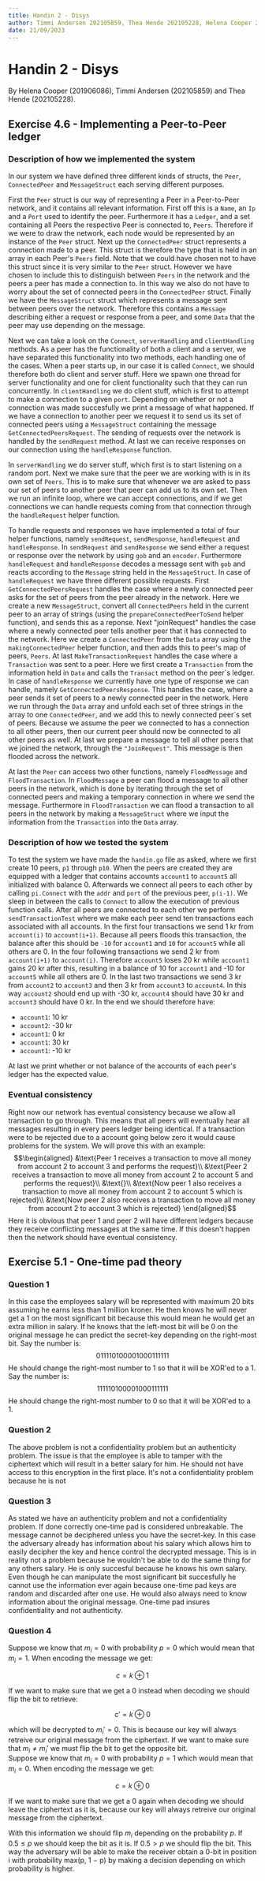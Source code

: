```yaml
---                                                                                       
title: Handin 2 - Disys
author: Timmi Andersen 202105859, Thea Hende 202105228, Helena Cooper 201906086
date: 21/09/2023
---    
```



# Handin 2 - Disys
By Helena Cooper (201906086), Timmi Andersen (202105859) and Thea Hende (202105228).

## Exercise 4.6 - Implementing a Peer-to-Peer ledger

### **Description of how we implemented the system**
In our system we have defined three different kinds of structs, the `Peer`, `ConnectedPeer` and `MessageStruct` each serving different purposes.<br>

First the `Peer` struct is our way of representing a Peer in a Peer-to-Peer network, and it contains all relevant information. First off this is a `Name`, an `Ip` and a `Port` used to identify the peer. Furthermore it has a `Ledger`, and a set containing all Peers the respective Peer is connected to, `Peers`. Therefore if we were to draw the network, each node would be represented by an instance of the `Peer` struct. 
Next up the `ConnectedPeer` struct represents a connection made to a peer. This struct is therefore the type that is held in an array in each Peer's `Peers` field. Note that we could have chosen not to have this struct since it is very similar to the `Peer` struct. However we have chosen to include this to distinguish between `Peers` in the network and the peers a peer has made a connection to. In this way we also do not have to worry about the set of connected peers in the `ConnectedPeer` struct. 
Finally we have the `MessageStruct` struct which represents a message sent between peers over the network. Therefore this contains a `Message` describing either a request or response from a peer, and some `Data` that the peer may use depending on the message. <br>

Next we can take a look on the `Connect`, `serverHandling` and `clientHandling` methods. As a peer has the functionality of both a client and a server, we have separated this functionality into two methods, each handling one of the cases. When a peer starts up, in our case it is called `Connect`, we should therefore both do client and server stuff. Here we spawn one thread for server functionality and one for client functionality such that they can run concurrently.
In `clientHandling` we do client stuff, which is first to attempt to make a connection to a given `port`. Depending on whether or not a connection was made succesfully we print a message of what happened. If we have a connection to another peer we request it to send us its set of connected peers using a `MessageStruct` containing the message `GetConnectedPeersRequest`. The sending of requests over the network is handled by the `sendRequest` method. At last we can receive responses on our connection using the `handleResponse` function.

In `serverHandling` we do server stuff, which first is to start listening on a random port. Next we make sure that the peer we are working with is in its own set of `Peers`. This is to make sure that whenever we are asked to pass our set of peers to another peer that peer can add us to its own set. Then we run an infinite loop, where we can accept connections, and if we get connections we can handle requests coming from that connection through the `handleRequest` helper function. 

To handle requests and responses we have implemented a total of four helper functions, namely `sendRequest`, `sendResponse`, `handleRequest` and `handleResponse`. In `sendRequest` and `sendResponse` we send either a request or response over the network by using `gob` and an `encoder`.
Furthermore `handleRequest` and `handleResponse` decodes a message sent with `gob` and reacts according to the `Message` string held in the `MessageStruct`.
In case of `handleRequest` we have three different possible requests. First `GetConnectedPeersRequest` handles the case where a newly connected peer asks for the set of peers from the peer already in the network. Here we create a new `MessageStruct`, convert all `ConnectedPeers` held in the current peer to an array of strings (using the `prepareConnectedPeerToSend` helper function), and sends this as a reponse.
Next "joinRequest" handles the case where a newly connected peer tells another peer that it has connected to the network. Here we create a `ConnectedPeer` from the `Data` array using the `makingConnectedPeer` helper function, and then adds this to peer's map of peers, `Peers`.
At last `MakeTransactionRequest` handles the case where a `Transaction` was sent to a peer. Here we first create a `Transaction` from the information held in `Data` and calls the `Transact` method on the peer´s ledger.
In case of `handleResponse` we currently have one type of response we can handle, namely `GetConnectedPeersResponse`. This handles the case, where a peer sends it set of peers to a newly connected peer in the network. Here we run through the `Data` array and unfold each set of three strings in the array to one `ConnectedPeer`, and we add this to newly connected peer´s set of peers. Because we assume the peer we connected to has a connection to all other peers, then our current peer should now be connected to all other peers as well. At last we prepare a message to tell all other peers that we joined the network, through the `"JoinRequest"`. This message is then flooded across the network.<br>

At last the `Peer` can access two other functions, namely `FloodMessage` and `FloodTransaction`. In `FloodMessage` a peer can flood a message to all other peers in the network, which is done by iterating through the set of connected peers and making a temporary connection in where we send the message. Furthermore in `FloodTransaction` we can flood a transaction to all peers in the network by making a `MessageStruct` where we input the information from the `Transaction` into the `Data` array. <br>


### **Description of how we tested the system**
To test the system we have made the `handin.go` file as asked, where we first create 10 peers, `p1` through `p10`. When the peers are created they are equipped with a ledger that contains accounts `account1` to `account5` all initialized with balance 0. Afterwards we connect all peers to each other by calling `pi.Connect` with the `addr` and `port` of the previous peer, `p(i-1)`. We sleep in between the calls to `Connect` to allow the execution of previous function calls. After all peers are connected to each other we perform `sendTransactionTest` where we make each peer send ten transactions each associated with all accounts. In the first four transactions we send 1 kr from `account(i)` to `account(i+1)`. Because all peers floods this transaction, the balance after this should be `-10` for `account1` and `10` for `account5` while all others are 0. In the four following transactions we send 2 kr from `account(i+1)` to `account(i)`. Therefore `account5` loses 20 kr while `account1` gains 20 kr after this, resulting in a balance of 10 for `account1` and -10 for `account5` while all others are 0. In the last two transactions we send 3 kr from `account2` to `account3` and then 3 kr from `account3` to `account4`. In this way `account2` should end up with -30 kr, `account4` should have 30 kr and `account3` should have 0 kr. In the end we should therefore have:

- `account1`: 10 kr
- `account2`: -30 kr
- `account1`: 0 kr
- `account1`: 30 kr
- `account1`: -10 kr

At last we print whether or not balance of the accounts of each peer's ledger has the expected value.

### **Eventual consistency**
Right now our network has eventual consistency because we allow all transaction to go through. This means that all peers will eventually hear all messages resulting in every peers ledger being identical. If a transaction were to be rejected due to a account going below zero it would cause problems for the system. We will prove this with an example: 
$$\begin{aligned}
    &\text{Peer 1 receives a transaction to move all money from account 2 to account 3 and performs the request}\\
    &\text{Peer 2 receives a transaction to move all money from account 2 to account 5 and performs the request}\\
    &\text{}\\
    &\text{Now peer 1 also receives a transaction to move all money from account 2 to account 5 which is rejected}\\
    &\text{Now peer 2 also receives a transaction to move all money from account 2 to account 3 which is rejected}
\end{aligned}$$
Here it is obvious that peer 1 and peer 2 will have different ledgers because they receive conflicting messages at the same time. If this doesn't happen then the network should have eventual consistency.

## Exercise 5.1 - One-time pad theory

### Question 1
In this case the employees salary will be represented with maximum 20 bits assuming he earns less than 1 million kroner. He then knows he will never get a 1 on the most significant bit because this would mean he would get an extra million in salary. If he knows that the left-most bit will be 0 on the original message he can predict the secret-key depending on the right-most bit. Say the number is:
$$
011110100001000111111
$$
He should change the right-most number to 1 so that it will be XOR'ed to a 1. Say the number is:
$$
111110100001000111111
$$
He should change the right-most number to 0 so that it will be XOR'ed to a 1.

### Question 2
The above problem is not a confidentiality problem but an authenticity problem. The issue is that the employee is able to tamper with the ciphertext which will result in a better salary for him. He should not have access to this encryption in the first place. It's not a confidentiality problem because he is not 


### Question 3
As stated we have an authenticity problem and not a confidentiality problem. If done correctly one-time pad is considered unbreakable. The message cannot be deciphered unless you have the secret-key. In this case the adversary already has information about his salary which allows him to easily decipher the key and hence control the decrypted message. This is in reality not a problem because he wouldn't be able to do the same thing for any others salary. He is only succesful because he knows his own salary. Even though he can manipulate the most significant bit succesfully he cannot use the information ever again because one-time pad keys are random and discarded after one use. He would also always need to know information about the original message. One-time pad insures confidentiality and not authenticity.  

### Question 4
Suppose we know that $m_i=0$ with probability $p=0$ which would mean that $m_i=1$. When encoding the message we get: 

$$
c= k\oplus 1
$$

If we want to make sure that we get a 0 instead when decoding we should flip the bit to retrieve:

$$
c'= k\oplus 0
$$

which will be decrypted to $m_i'=0$. This is because our key will always retreive our original message from the ciphertext. If we want to make sure that $m_i\neq m_i'$ we must flip the bit to get the opposite bit. <br>
Suppose we know that $m_i=0$ with probability $p=1$ which would mean that $m_i=0$. When encoding the message we get: 

$$
c= k\oplus 0
$$

If we want to make sure that we get a 0 again when decoding we should leave the ciphertext as it is, because our key will always retreive our original message from the ciphertext. <br>

With this information we should flip $m_i$ depending on the probability $p$. If $0.5\leq p$ we should keep the bit as it is. If $0.5>p$ we should flip the bit. This way the adversary will be able to make the receiver obtain a 0-bit in position i with probability max(p, 1 − p) by making a decision depending on which probability is higher. 



